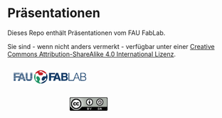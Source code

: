 Präsentationen
==============

Dieses Repo enthält Präsentationen vom FAU FabLab.

Sie sind - wenn nicht anders vermerkt - verfügbar unter einer <a rel="license" href="http://creativecommons.org/licenses/by-sa/4.0/">Creative Commons Attribution-ShareAlike 4.0 International Lizenz</a>.

<img src="logo/logo.png" alt="FAU FabLab Logo" height="30px" style="margin:1em; margin-right:10em"/>
<a rel="license" href="http://creativecommons.org/licenses/by-sa/4.0/"><img alt="Creative Commons License" height="30px" style="margin:1em; margin-left:10em" src="cc-by-sa.png" /></a>
